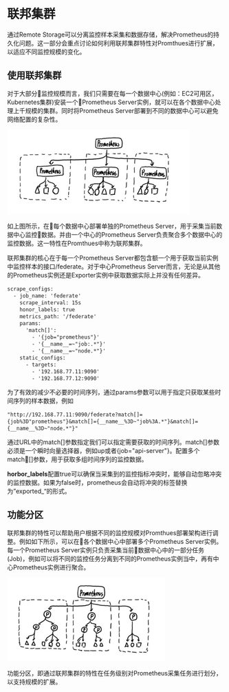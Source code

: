# 联邦集群

通过Remote Storage可以分离监控样本采集和数据存储，解决Prometheus的持久化问题。这一部分会重点讨论如何利用联邦集群特性对Promthues进行扩展，以适应不同监控规模的变化。

## 使用联邦集群

对于大部分监控规模而言，我们只需要在每一个数据中心(例如：EC2可用区，Kubernetes集群)安装一个Prometheus Server实例，就可以在各个数据中心处理上千规模的集群。同时将Prometheus Server部署到不同的数据中心可以避免网络配置的复杂性。

![联邦集群](./static/prometheus_feradtion_1.png)

如上图所示，在每个数据中心部署单独的Prometheus Server，用于采集当前数据中心监控数据。并由一个中心的Prometheus Server负责聚合多个数据中心的监控数据。这一特性在Promthues中称为联邦集群。

联邦集群的核心在于每一个Prometheus Server都包含额一个用于获取当前实例中监控样本的接口/federate。对于中心Prometheus Server而言，无论是从其他的Prometheus实例还是Exporter实例中获取数据实际上并没有任何差异。

```
scrape_configs:
  - job_name: 'federate'
    scrape_interval: 15s
    honor_labels: true
    metrics_path: '/federate'
    params:
      'match[]':
        - '{job="prometheus"}'
        - '{__name__=~"job:.*"}'
        - '{__name__=~"node.*"}'
    static_configs:
      - targets:
        - '192.168.77.11:9090'
        - '192.168.77.12:9090'
```

为了有效的减少不必要的时间序列，通过params参数可以用于指定只获取某些时间序列的样本数据，例如

```
"http://192.168.77.11:9090/federate?match[]={job%3D"prometheus"}&match[]={__name__%3D~"job%3A.*"}&match[]={__name__%3D~"node.*"}"
```

通过URL中的match[]参数指定我们可以指定需要获取的时间序列。match[]参数必须是一个瞬时向量选择器，例如up或者{job="api-server"}。配置多个match[]参数，用于获取多组时间序列的监控数据。

**horbor_labels**配置true可以确保当采集到的监控指标冲突时，能够自动忽略冲突的监控数据。如果为false时，prometheus会自动将冲突的标签替换为”exported_<original-label>“的形式。

## 功能分区

联邦集群的特性可以帮助用户根据不同的监控规模对Promthues部署架构进行调整。例如如下所示，可以在各个数据中心中部署多个Prometheus Server实例。每一个Prometheus Server实例只负责采集当前数据中心中的一部分任务(Job)，例如可以将不同的监控任务分离到不同的Prometheus实例当中，再有中心Prometheus实例进行聚合。

![功能分区](./static/prometheus_feradtion_2.png)

功能分区，即通过联邦集群的特性在任务级别对Prometheus采集任务进行划分，以支持规模的扩展。